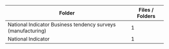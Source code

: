 | Folder                                                       |   Files / Folders |
|--------------------------------------------------------------|-------------------|
| National Indicator Business tendency surveys (manufacturing) |                 1 |
| National Indicator                                           |                 1 |
